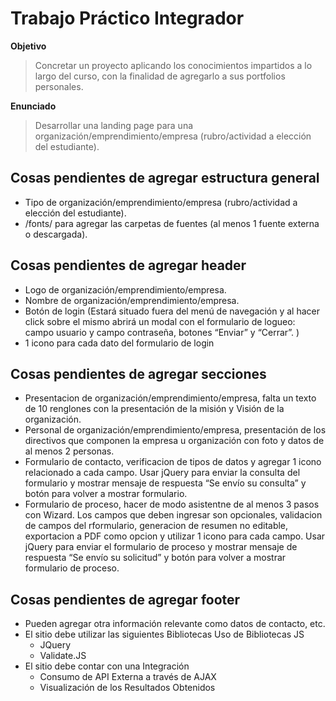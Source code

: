 # Trabajo Práctico Integrador

**Objetivo**
> Concretar un proyecto aplicando los conocimientos impartidos a lo largo del curso, con la finalidad de agregarlo a sus portfolios personales. 

**Enunciado**
>Desarrollar una landing page para una organización/emprendimiento/empresa (rubro/actividad a elección del estudiante).

## Cosas pendientes de agregar estructura general

- Tipo de organización/emprendimiento/empresa (rubro/actividad a elección del estudiante). 
- /fonts/ para agregar las carpetas de fuentes (al menos 1 fuente externa o descargada).

## Cosas pendientes de agregar header

- Logo de organización/emprendimiento/empresa.
- Nombre de organización/emprendimiento/empresa.
- Botón de login (Estará situado fuera del menú de navegación y al hacer click sobre el mismo abrirá un modal con el formulario de logueo: campo usuario y campo contraseña, botones “Enviar” y “Cerrar”. )
- 1 icono para cada dato del formulario de login

## Cosas pendientes de agregar secciones

- Presentacion de organización/emprendimiento/empresa, falta un texto de 10 renglones con la presentación de la misión y Visión de la organización.
- Personal de organización/emprendimiento/empresa, presentación de los directivos que componen la empresa u organización con foto y datos de al menos 2 personas.
- Formulario de contacto, verificacion de tipos de datos y agregar 1 icono relacionado a cada campo. Usar jQuery para enviar la consulta del formulario y mostrar mensaje de respuesta “Se envío su consulta” y botón para volver a mostrar formulario. 
- Formulario de proceso, hacer de modo asistentne de al menos 3 pasos con Wizard. Los campos que deben ingresar son opcionales, validacion de campos del rformulario, generacion de resumen no editable, exportacion a PDF como opcion y utilizar 1 icono para cada campo. Usar jQuery para enviar el formulario de proceso y mostrar mensaje de respuesta “Se envío su solicitud” y botón para volver a mostrar formulario de proceso. 

## Cosas pendientes de agregar footer

- Pueden agregar otra información relevante como datos de contacto, etc.
- El sitio debe utilizar las siguientes Bibliotecas Uso de Bibliotecas JS 
	- JQuery 
	- Validate.JS 
- El sitio debe contar con una Integración 
	- Consumo de API Externa a través de AJAX 
	- Visualización de los Resultados Obtenidos
